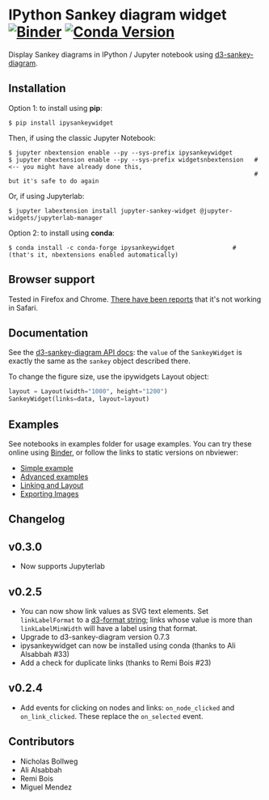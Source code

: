 # IPython Sankey diagram widget [![Binder](https://mybinder.org/badge.svg)](https://mybinder.org/v2/gh/ricklupton/ipysankeywidget/master?urlpath=lab/tree/examples/Simple%20example.ipynb) [![Conda Version](https://img.shields.io/conda/vn/conda-forge/ipysankeywidget.svg)](https://anaconda.org/conda-forge/ipysankeywidget) 

Display Sankey diagrams in IPython / Jupyter notebook using [d3-sankey-diagram](https://github.com/ricklupton/d3-sankey-diagram).

Installation
------------

Option 1: to install using **pip**:

    $ pip install ipysankeywidget

Then, if using the classic Jupyter Notebook:

    $ jupyter nbextension enable --py --sys-prefix ipysankeywidget
    $ jupyter nbextension enable --py --sys-prefix widgetsnbextension   # <-- you might have already done this,
                                                                        #     but it's safe to do again
Or, if using Jupyterlab:

    $ jupyter labextension install jupyter-sankey-widget @jupyter-widgets/jupyterlab-manager

Option 2: to install using **conda**:

    $ conda install -c conda-forge ipysankeywidget                # (that's it, nbextensions enabled automatically)

Browser support
---------------

Tested in Firefox and Chrome. [There have been reports](https://github.com/ricklupton/ipysankeywidget/issues/2) that it's not working in Safari.
    
Documentation
-------------

See the
[d3-sankey-diagram API docs](https://github.com/ricklupton/d3-sankey-diagram/wiki):
the `value` of the `SankeyWidget` is exactly the same as the `sankey` object
described there.

To change the figure size, use the ipywidgets Layout object:

```python
layout = Layout(width="1000", height="1200")
SankeyWidget(links=data, layout=layout)
```

Examples
--------

See notebooks in examples folder for usage examples. You can try these online
using
[Binder](https://mybinder.org/v2/gh/ricklupton/ipysankeywidget/master?urlpath=lab/tree/examples/Simple%20example.ipynb),
or follow the links to static versions on nbviewer:
- [Simple example](http://nbviewer.jupyter.org/github/ricklupton/ipysankeywidget/blob/master/examples/Simple%20example.ipynb)
- [Advanced examples](http://nbviewer.jupyter.org/github/ricklupton/ipysankeywidget/blob/master/examples/More%20examples.ipynb)
- [Linking and Layout](http://nbviewer.jupyter.org/github/ricklupton/ipysankeywidget/blob/master/examples/Linking%20and%20Layout.ipynb)
- [Exporting Images](http://nbviewer.jupyter.org/github/ricklupton/ipysankeywidget/blob/master/examples/Exporting%20Images.ipynb)

Changelog
-----------

## v0.3.0

- Now supports Jupyterlab

## v0.2.5

- You can now show link values as SVG text elements. Set `linkLabelFormat` to a [d3-format string](https://github.com/d3/d3-format#locale_format); links whose value is more than `linkLabelMinWidth` will have a label using that format.
- Upgrade to d3-sankey-diagram version 0.7.3
- ipysankeywidget can now be installed using conda (thanks to Ali Alsabbah #33)
- Add a check for duplicate links (thanks to Remi Bois #23)

## v0.2.4

- Add events for clicking on nodes and links: `on_node_clicked` and
  `on_link_clicked`. These replace the `on_selected` event.

Contributors
------------

- Nicholas Bollweg
- Ali Alsabbah
- Remi Bois
- Miguel Mendez
